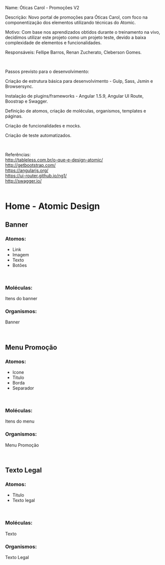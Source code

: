 <p>Name: Óticas Carol - Promoções V2</p>
<p>Descrição: Novo portal de promoções para Óticas Carol, com foco na componentização dos elementos utilizando técnicas do Atomic.</p>
<p>Motivo: Com base nos aprendizados obtidos durante o treinamento na vivo, decidimos utilizar este projeto como um projeto teste, devido a baixa complexidade de elementos e funcionalidades.</p>
<p>Responsáveis: Fellipe Barros, Renan Zucherato, Cleberson Gomes.</p><br>

<p>Passos previsto para o desenvolvimento:</p>
<p>Criação de estrutura básica para desenvolvimento - Gulp, Sass, Jsmin e Browsersync.</p> 
<p>Instalação de plugins/frameworks - Angular 1.5.9, Angular UI Route, Boostrap e Swagger.</p>
<p>Definição de atomos, criação de moléculas, organismos, templates e páginas.</p>
<p>Criação de funcionalidades e mocks.</p>
<p>Criação de teste automatizados.</p><br>

Referências:<br>
http://tableless.com.br/o-que-e-design-atomic/<br>
http://getbootstrap.com/<br>
https://angularjs.org/<br>
https://ui-router.github.io/ng1/<br>
http://swagger.io/<br><br>

<h1>Home - Atomic Design</h1>
<h2>Banner</h2>
<h3>Atomos:</h3>
<ul>
    <li>Link</li>
    <li>Imagem</li>
    <li>Texto</li>
    <li>Botões</li>    
</ul><br>

<h3>Moléculas:</h3>
<p>Itens do banner</p>

<h3>Organismos:</h3>
<p>Banner</p><br>

<h2>Menu Promoção</h2>
<h3>Atomos:</h3>
<ul>
    <li>Icone</li>
    <li>Titulo</li>
    <li>Borda</li>
    <li>Separador</li>
</ul><br>

<h3>Moléculas:</h3>
<p>Itens do menu</p>

<h3>Organismos:</h3>
<p>Menu Promoção</p><br>

<h2>Texto Legal</h2>
<h3>Atomos:</h3>
<ul>
    <li>Titulo</li>
    <li>Texto legal</li>
</ul><br>

<h3>Moléculas:</h3>
<p>Texto</p>

<h3>Organismos:</h3>
<p>Texto Legal</p><br>